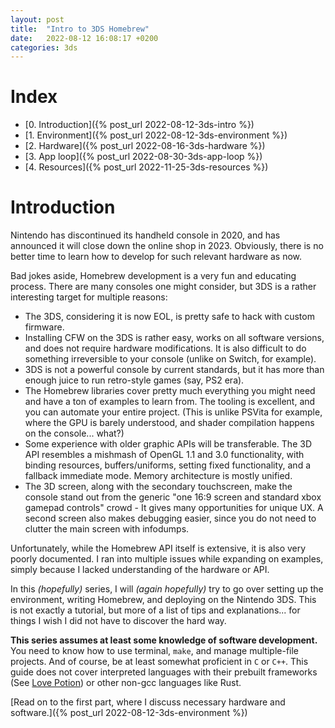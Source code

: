 ```yaml
---
layout: post
title:  "Intro to 3DS Homebrew"
date:   2022-08-12 16:08:17 +0200
categories: 3ds
---
```


# Index

* [0. Introduction]({% post_url 2022-08-12-3ds-intro %})
* [1. Environment]({% post_url 2022-08-12-3ds-environment %})
* [2. Hardware]({% post_url 2022-08-16-3ds-hardware %})
* [3. App loop]({% post_url 2022-08-30-3ds-app-loop %})
* [4. Resources]({% post_url 2022-11-25-3ds-resources %})

# Introduction

Nintendo has discontinued its handheld console in 2020, and has announced it will close down the online shop in 2023. Obviously, there is no better time to learn how to develop for such relevant hardware as now.

Bad jokes aside, Homebrew development is a very fun and educating process. There are many consoles one might consider, but 3DS is a rather interesting target for multiple reasons:
* The 3DS, considering it is now EOL, is pretty safe to hack with custom firmware.
* Installing CFW on the 3DS is rather easy, works on all software versions, and does not require hardware modifications. It is also difficult to do something irreversible to your console (unlike on Switch, for example).
* 3DS is not a powerful console by current standards, but it has more than enough juice to run retro-style games (say, PS2 era).
* The Homebrew libraries cover pretty much everything you might need and have a ton of examples to learn from. The tooling is excellent, and you can automate your entire project. (This is unlike PSVita for example, where the GPU is barely understood, and shader compilation happens on the console... what?)
* Some experience with older graphic APIs will be transferable. The 3D API resembles a mishmash of OpenGL 1.1 and 3.0 functionality, with binding resources, buffers/uniforms, setting fixed functionality, and a fallback immediate mode. Memory architecture is mostly unified.
* The 3D screen, along with the secondary touchscreen, make the console stand out from the generic "one 16:9 screen and standard xbox gamepad controls" crowd - It gives many opportunities for unique UX. A second screen also makes debugging easier, since you do not need to clutter the main screen with infodumps.

Unfortunately, while the Homebrew API itself is extensive, it is also very poorly documented. I ran into multiple issues while expanding on examples, simply because I lacked understanding of the hardware or API.

In this *(hopefully)* series, I will *(again hopefully)* try to go over setting up the environment, writing Homebrew, and deploying on the Nintendo 3DS. This is not exactly a tutorial, but more of a list of tips and explanations... for things I wish I did not have to discover the hard way.

**This series assumes at least some knowledge of software development.** You need to know how to use terminal, `make`, and manage multiple-file projects. And of course, be at least somewhat proficient in `C` or `C++`. This guide does not cover interpreted languages with their prebuilt frameworks (See [Love Potion](https://lovebrew.org/)) or other non-gcc languages like Rust.

[Read on to the first part, where I discuss necessary hardware and software.]({% post_url 2022-08-12-3ds-environment %})

